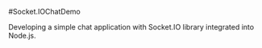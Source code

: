 #Socket.IOChatDemo

Developing a simple chat application with Socket.IO library integrated into Node.js.

